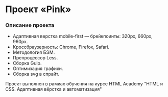 # Проект «Pink»

### Описание проекта
* Адаптивная верстка mobile-first — брейкпоинты: 320px, 660px, 960px.
* Кроссбраузерность: Chrome, Firefox, Safari.
* Методология БЭМ.
* Препроцессор Less.
* Сборка Gulp.
* Оптимизация графики.
* Сборка svg в спрайт.

Проект выполнен в рамках обучения на курсе HTML Academy "HTML и CSS. Адаптивная вёрстка и автоматизация"
